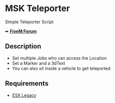 # MSK Teleporter
Simple Teleporter Script

➥ **[FiveM Forum](https://forum.cfx.re/t/esx-msk-teleporter/5152811)**

## Description
* Set multiple Jobs who can access the Location
* Set a Marker and a 3dText
* You can also sit inside a vehicle to get teleported

## Requirements
* [ESX Legacy](https://github.com/esx-framework/esx_core)

